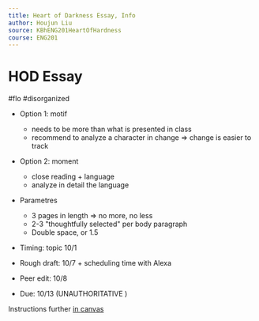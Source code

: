 ```yaml
---
title: Heart of Darkness Essay, Info
author: Houjun Liu
source: KBhENG201HeartOfHardness
course: ENG201
---
```


# HOD Essay

#flo #disorganized

* Option 1: motif
    * needs to be more than what is presented in class
    * recommend to analyze a character in change => change is easier to track
* Option 2: moment
    * close reading + language
    * analyze in detail the language


* Parametres
    * 3 pages in length => no more, no less
    * 2-3 "thoughtfully selected" per body paragraph
    * Double space, or 1.5
* Timing: topic 10/1
* Rough draft: 10/7 + scheduling time with Alexa
* Peer edit: 10/8
* Due: 10/13 (UNAUTHORITATIVE )

Instructions further [in canvas](https://nuevaschool.instructure.com/courses/2815/assignments/52011)


